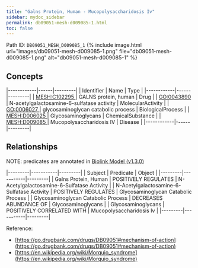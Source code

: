 ```yaml
---
title: "Galns Protein, Human - Mucopolysaccharidosis Iv"
sidebar: mydoc_sidebar
permalink: db09051-mesh-d009085-1.html
toc: false 
---
```



Path ID: `DB09051_MESH_D009085_1`
{% include image.html url="images/db09051-mesh-d009085-1.png" file="db09051-mesh-d009085-1.png" alt="db09051-mesh-d009085-1" %}

## Concepts

|------------|------|---------|
| Identifier | Name | Type    |
|------------|------|---------|
| <a href="https://identifiers.org/MESH:C102295">MESH:C102295 </a> | GALNS protein, human | Drug |
| <a href="https://identifiers.org/GO:0043890">GO:0043890 </a> | N-acetylgalactosamine-6-sulfatase activity | MolecularActivity |
| <a href="https://identifiers.org/GO:0006027">GO:0006027 </a> | glycosaminoglycan catabolic process | BiologicalProcess |
| <a href="https://identifiers.org/MESH:D006025">MESH:D006025 </a> | Glycosaminoglycans | ChemicalSubstance |
| <a href="https://identifiers.org/MESH:D009085">MESH:D009085 </a> | Mucopolysaccharidosis IV | Disease |
|------------|------|---------|

## Relationships


NOTE: predicates are annotated in <a href="https://github.com/biolink/biolink-model/releases/tag/v1.3.0">Biolink Model (v1.3.0)</a>

|---------|-----------|---------|
| Subject | Predicate | Object  |
|---------|-----------|---------|
| Galns Protein, Human | POSITIVELY REGULATES | N-Acetylgalactosamine-6-Sulfatase Activity |
| N-Acetylgalactosamine-6-Sulfatase Activity | POSITIVELY REGULATES | Glycosaminoglycan Catabolic Process |
| Glycosaminoglycan Catabolic Process | DECREASES ABUNDANCE OF | Glycosaminoglycans |
| Glycosaminoglycans | POSITIVELY CORRELATED WITH | Mucopolysaccharidosis Iv |
|---------|-----------|---------|

Reference: 
  - [https://go.drugbank.com/drugs/DB09051#mechanism-of-action](https://go.drugbank.com/drugs/DB09051#mechanism-of-action)
  - [https://en.wikipedia.org/wiki/Morquio_syndrome](https://en.wikipedia.org/wiki/Morquio_syndrome)
